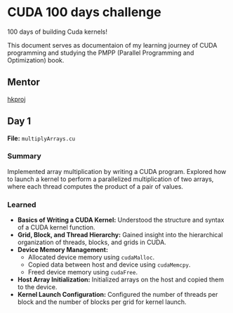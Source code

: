 # CUDA 100 days challenge
100 days of building Cuda kernels!

This document serves as documentaion of my learning journey of CUDA programming and studying the PMPP (Parallel Programming and Optimization) book.

## Mentor
[hkproj](https://github.com/hkproj/)

## Day 1
**File:** `multiplyArrays.cu`

### Summary
Implemented array multiplication by writing a CUDA program. Explored how to launch a kernel to perform a parallelized multiplication of two arrays, where each thread computes the product of a pair of values.

### Learned
- **Basics of Writing a CUDA Kernel:** Understood the structure and syntax of a CUDA kernel function.
- **Grid, Block, and Thread Hierarchy:** Gained insight into the hierarchical organization of threads, blocks, and grids in CUDA.
- **Device Memory Management:**
  - Allocated device memory using `cudaMalloc`.
  - Copied data between host and device using `cudaMemcpy`.
  - Freed device memory using `cudaFree`.
- **Host Array Initialization:** Initialized arrays on the host and copied them to the device.
- **Kernel Launch Configuration:** Configured the number of threads per block and the number of blocks per grid for kernel launch.
